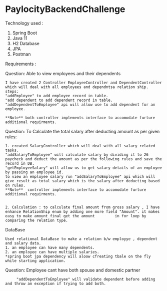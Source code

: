 # PaylocityBackendChallenge

Technology used :
   1. Spring Boot
   2. Java 11
   3. H2 Database
   4. JPA
   5. Postman


Requirements :

Question: Able to view employees and their dependents

    I have created 2 Controller EmployeeController and DependentController which will deal with all employees and dependntsa relation ship.
    steps:
    "addEmployee" to add employee record in table.
    "add dependent to add dependent record in table.
    "addDependentToEmployee" api will allow use to add dependent for an employee.
    
    **Note** both controller implements interface to accomodate furture additional requirments.
   

Question: To Calculate the total salary after deducting amount as per given rules:

    1. created SalaryController which will deal with all salary related tasks.
    "addSalaryToEmployee" will calculate salary by dividing it to 26 paycheck and deduct the amount as per the following rules and save the record in DB. 
    "getEmployeeSalary" will allow us to get salary details of an employee by passing an employee id.
    to view an employee salary run "addSalaryToEmployee" api which will give result as total salary which is the salary after deducting based on rules.
    **Note**  controller implements interface to accomodate furture additional requirments.


    2. Calculation : to calculate final amount from gross salary , I have enhance RelationShip enum by adding one more field "Amount". it makes easy to make amount final get the amount         in for loop by comparing the relation type.

DataBase 

    Used relational DataBase to make a relation b/w employye , dependent and salary data.
    1. an employee can have many dependents.
    2. an employee can have multiple salaries.
    *spring boot jpa dependency will aloow cfreating tbale on the fly while starting application.

Question: Employee cant have both spouse and domestic partner 

         "addDependentToEmployee" will validate dependent before adding and throw an exception if trying to add both.
    
    
